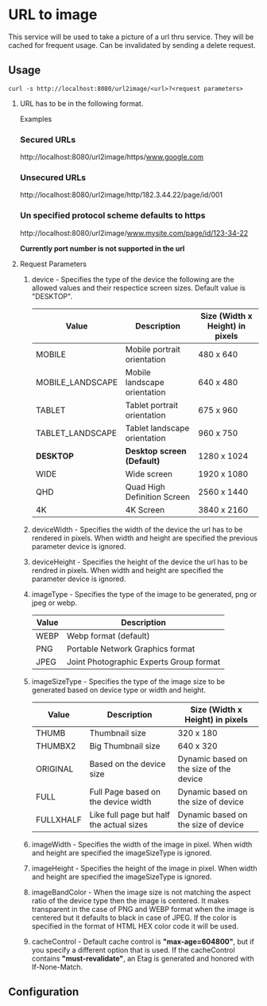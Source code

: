 # URL to image

This service will be used to take a picture of a url thru service. They will be cached for frequent usage. Can be invalidated by sending a delete request.

## Usage

```
curl -s http://localhost:8080/url2image/<url>?<request parameters>
```

1. URL has to be in the following format.

   Examples

   ### Secured URLs

   http://localhost:8080/url2image/https/www.google.com

   ### Unsecured URLs

   http://localhost:8080/url2image/http/182.3.44.22/page/id/001

   ### Un specified protocol scheme defaults to https

   http://localhost:8080/url2image/www.mysite.com/page/id/123-34-22

   **Currently port number is not supported in the url**

2. Request Parameters

   1. device - Specifies the type of the device the following are the allowed values and their respectice screen sizes. Default value is "DESKTOP".

      | Value            | Description                  | Size (Width x Height) in pixels |
      | ---------------- | ---------------------------- | ------------------------------- |
      | MOBILE           | Mobile portrait orientation  | 480 x 640                       |
      | MOBILE_LANDSCAPE | Mobile landscape orientation | 640 x 480                       |
      | TABLET           | Tablet portrait orientation  | 675 x 960                       |
      | TABLET_LANDSCAPE | Tablet landscape orientation | 960 x 750                       |
      | **DESKTOP**      | **Desktop screen (Default)** | 1280 x 1024                     |
      | WIDE             | Wide screen                  | 1920 x 1080                     |
      | QHD              | Quad High Definition Screen  | 2560 x 1440                     |
      | 4K               | 4K Screen                    | 3840 x 2160                     |

   1. deviceWidth - Specifies the width of the device the url has to be rendered in pixels. When width and height are specified the previous parameter device is ignored.

   1. deviceHeight - Specifies the height of the device the url has to be rendred in pixels. When width and height are specified the parameter device is ignored.

   1. imageType - Specifies the type of the image to be generated, png or jpeg or webp.

      | Value | Description                             |
      | ----- | --------------------------------------- |
      | WEBP  | Webp format (default)                   |
      | PNG   | Portable Network Graphics format        |
      | JPEG  | Joint Photographic Experts Group format |

   1. imageSizeType - Specifies the type of the image size to be generated based on device type or width and height.

      | Value     | Description                              | Size (Width x Height) in pixels         |
      | --------- | ---------------------------------------- | --------------------------------------- |
      | THUMB     | Thumbnail size                           | 320 x 180                               |
      | THUMBX2   | Big Thumbnail size                       | 640 x 320                               |
      | ORIGINAL  | Based on the device size                 | Dynamic based on the size of the device |
      | FULL      | Full Page based on the device width      | Dynamic based on the size of device     |
      | FULLXHALF | Like full page but half the actual sizes | Dynamic based on the size of device     |

   1. imageWidth - Specifies the width of the image in pixel. When width and height are specified the imageSizeType is ignored.

   1. imageHeight - Specifies the height of the image in pixel. When width and height are specified the imageSizeType is ignored.

   1. imageBandColor - When the image size is not matching the aspect ratio of the device type then the image is centered. It makes transparent in the case of PNG and WEBP format when the image is centered but it defaults to black in case of JPEG. If the color is specified in the format of HTML HEX color code it will be used.

   1. cacheControl - Default cache control is **"max-age=604800"**, but if you specify a different option that is used. If the cacheControl contains **"must-revalidate"**, an Etag is generated and honored with If-None-Match.

## Configuration

